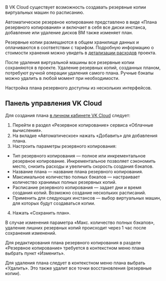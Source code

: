 В VK Cloud существует возможность создавать резервные копии виртуальных машин по расписанию.

Автоматическое резервное копирование представлено в виде «Плана резервного копирования» и включает в себя все диски инстанса, добавление или удаление дисков ВМ также изменяет план.

<info>

Резервные копии размещаются в общем хранилище данных и оплачиваются в соответствии с тарифом. Подробную информацию о стоимости хранения можно увидеть в [детализации расходов](https://mcs.mail.ru/docs/ru/additionals/billing/operations/detail) проекта.

</info>

После удаления виртуальной машины все резервные копии сохраняются в проекте. Удаление резервных копий, созданных планом, потребуют ручной операции удаления самого плана. Ручные бэкапы можно удалить в любой момент при необходимости.

Настройка плана резервного доступны из нескольких интерфейсов.

## Панель управления VK Cloud

Для создания плана [в личном кабинете VK Cloud](https://mcs.mail.ru/app/services/infra/servers/) следует:

1.  Перейти в раздел «Резервное копирование» сервиса «Облачные вычисления».
2.  На вкладке «Автоматическое» нажать «Добавить» для добавления плана.
3.  Настроить параметры резервного копирования:

- Тип резервного копирования — полное или инкрементальное резервное копирование. Инкрементальное позволяет сэкономить место, снизить расходы и увеличить скорость создания бэкапов.
- Название плана — название плана резервного копирования.
- Максимальное количество полных бэкапов — настраивает количество хранимых полных резервных копий.
- Расписание резервного копирования	— задает дни и время создания копий. Возможно создание нескольких расписаний.
- Применить для следующих инстансов	— выбор виртуальных машин, для которых будут создаваться копии.

4. Нажать «Сохранить план».

<warn>

В случае изменения параметра «Макс. количество полных бэкапов», удаление лишних резервных копий происходит через 1 час после сохранения изменений.

</warn>

Для редактирования плана резервного копирования в разделе «Резервное копирование» требуется в контекстном меню плана выбрать пункт «Изменить».

Для удаления плана следует в контекстном меню плана выбрать «Удалить». Это также удалит все точки восстановления (резервные копии).
